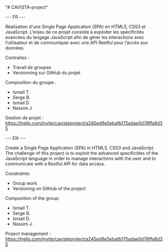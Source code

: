 "# CAVISTA-project" 

--- FR ---

Réalisation d'une Single Page Application (SPA) en HTML5, CSS3 et JavaScript. L'enjeu de ce projet consiste à exploiter les spécificités avancées du langage JavaScript afin de gérer les interactions avec l’utilisateur et de communiquer avec une API Restful pour l’accès aux données.

Contraites : 
- Travail de groupes
- Versionning sur GitHub du projet

Composition du groupe :
- Ismail T.
- Serge B.
- Ismail D.
- Nassim J.

Gestion de projet : https://trello.com/invite/cavisteproject/a245ed9e5ebafb175adae0d78ffa8d35

--- EN ---

Create a Single Page Application (SPA) in HTML5, CSS3 and JavaScript. The challenge of this project is to exploit the advanced specificities of the JavaScript language in order to manage interactions with the user and to communicate with a Restful API for data access.

Constraints:
- Group work
- Versioning on GitHub of the project


Composition of the group:
- Ismail T.
- Serge B.
- Ismail D.
- Nassim J.

Project management : https://trello.com/invite/cavisteproject/a245ed9e5ebafb175adae0d78ffa8d35
